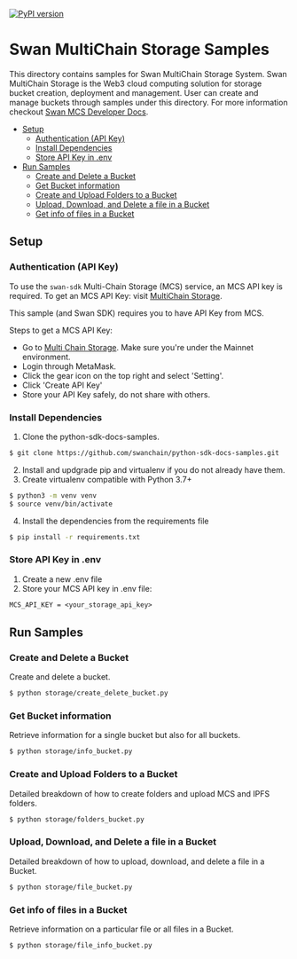 [![PyPI version](https://img.shields.io/pypi/v/python-mcs-sdk)](https://pypi.org/project/python-mcs-sdk/)
# Swan MultiChain Storage Samples <!-- omit in toc -->

This directory contains samples for Swan MultiChain Storage System. Swan MultiChain Storage is the Web3 cloud computing solution for storage bucket creation, deployment and management. User can create and manage buckets through samples under this directory. For more information checkout [Swan MCS Developer Docs](https://docs.swanchain.io/bulders/tools/multi-chain-storage).

- [Setup](#setup)
  - [Authentication (API Key)](#authentication-api-key)
  - [Install Dependencies](#install-dependencies)
  - [Store API Key in .env](#store-api-key-in-env)
- [Run Samples](#run-samples)
  - [Create and Delete a Bucket](#create-and-delete-a-bucket)
  - [Get Bucket information](#get-bucket-information)
  - [Create and Upload Folders to a Bucket](#create-and-upload-folders-to-a-bucket)
  - [Upload, Download, and Delete a file in a Bucket](#upload-download-and-delete-a-file-in-a-bucket)
  - [Get info of files in a Bucket](#get-info-of-files-in-a-bucket)


## Setup

### Authentication (API Key)

To use the `swan-sdk` Multi-Chain Storage (MCS) service, an MCS API key is required. To get an MCS API Key: visit [MultiChain Storage](https://www.multichain.storage/home).

This sample (and Swan SDK) requires you to have API Key from MCS.

Steps to get a MCS API Key:

- Go to [Multi Chain Storage](https://www.multichain.storage/home). Make sure you're under the Mainnet environment.
- Login through MetaMask.
- Click the gear icon on the top right and select 'Setting'.
- Click 'Create API Key'
- Store your API Key safely, do not share with others.


### Install Dependencies
1. Clone the python-sdk-docs-samples.

```bash
$ git clone https://github.com/swanchain/python-sdk-docs-samples.git
```

2. Install and updgrade pip and virtualenv if you do not already have them.
3. Create virtualenv compatible with Python 3.7+
```bash
$ python3 -m venv venv
$ source venv/bin/activate
```
4. Install the dependencies from the requirements file
```bash
$ pip install -r requirements.txt
```

### Store API Key in .env

1. Create a new .env file
2. Store your MCS API key in .env file:
```txt
MCS_API_KEY = <your_storage_api_key>
```


## Run Samples

### Create and Delete a Bucket
Create and delete a bucket.
```bash
$ python storage/create_delete_bucket.py
```

### Get Bucket information
Retrieve information for a single bucket but also for all buckets.
```bash
$ python storage/info_bucket.py
```

### Create and Upload Folders to a Bucket
Detailed breakdown of how to create folders and upload MCS and IPFS folders.
```bash
$ python storage/folders_bucket.py
```

### Upload, Download, and Delete a file in a Bucket
Detailed breakdown of how to upload, download, and delete a file in a Bucket.
```bash
$ python storage/file_bucket.py
```

### Get info of files in a Bucket
Retrieve information on a particular file or all files in a Bucket.
```bash
$ python storage/file_info_bucket.py
```

